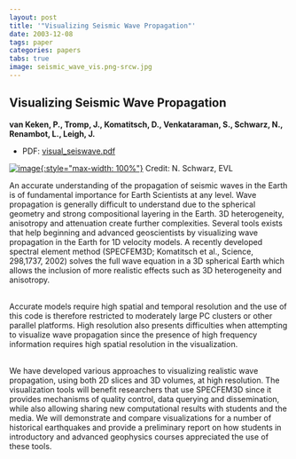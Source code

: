 ```yaml
---
layout: post
title: '"Visualizing Seismic Wave Propagation"'
date: 2003-12-08
tags: paper
categories: papers
tabs: true
image: seismic_wave_vis.png-srcw.jpg
---
```


## Visualizing Seismic Wave Propagation
**van Keken, P., Tromp, J., Komatitsch, D., Venkataraman, S., Schwarz, N., Renambot, L., Leigh, J.**
- PDF: [visual_seiswave.pdf](/documents/visual_seiswave.pdf)


[![image](https://www.evl.uic.edu/output/originals/seismic_wave_vis.png-srcw.jpg){:style="max-width: 100%"}](https://www.evl.uic.edu/output/originals/seismic_wave_vis.png-srcw.jpg)
Credit: N. Schwarz, EVL

An accurate understanding of the propagation of seismic waves in the Earth is of fundamental importance for Earth Scientists at any level. Wave propagation is generally difficult to understand due to the spherical geometry and strong compositional layering in the Earth. 3D heterogeneity, anisotropy and attenuation create further complexities. Several tools exists that help beginning and advanced geoscientists by visualizing wave propagation in the Earth for 1D velocity models. A recently developed spectral element method (SPECFEM3D; Komatitsch et al., Science, 298,1737, 2002) solves the full wave equation in a 3D spherical Earth which allows the inclusion of more realistic effects such as 3D heterogeneity and anisotropy.<br><br>

Accurate models require high spatial and temporal resolution and the use of this code is therefore restricted to moderately large PC clusters or other parallel platforms. High resolution also presents difficulties when attempting to visualize wave propagation since the presence of high frequency information requires high spatial resolution in the visualization.<br><br>

We have developed various approaches to visualizing realistic wave propagation, using both 2D slices and 3D volumes, at high resolution. The visualization tools will benefit researchers that use SPECFEM3D since it provides mechanisms of quality control, data querying and dissemination, while also allowing sharing new computational results with students and the media. We will demonstrate and compare visualizations for a number of historical earthquakes and provide a preliminary report on how students in introductory and advanced geophysics courses appreciated the use of these tools.